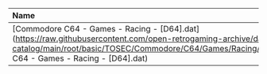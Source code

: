 |Name|Size|
|:---|---:|
|[Commodore C64 - Games - Racing - [D64].dat](https://raw.githubusercontent.com/open-retrogaming-archive/dat-catalog/main/root/basic/TOSEC/Commodore/C64/Games/Racing/[D64]/Commodore C64 - Games - Racing - [D64].dat)|1770653|
